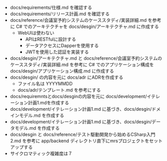 - docs/requirements/仕様.md を確認する
- docs/requirements/リリース計画.md を確認する
- docs/reference/会議室予約システムのケーススタディ/実装詳細.md を参考に C# でのアーキテクチャを docs/desgin/アーキテクチャ.md に作成する
  - WebUIは使わない
	- APIはRESTfulに設計する
	- データアクセスにDapperを使用する
	- JWTを使用した認証を実装する
- docs/desgin/アーキテクチャ.md と docs/reference/会議室予約システムのケーススタディ/実装詳細.md を参考に C# でのアプリケーション構成を docs/desgin/アプリケーション構成.md に作成する
-  docs/desgin/ の内容を元に docs/adr にADRを作成する
	- ファイル名は YYYYMMDD
	- docs/adr/テンプレート.md を参考にする
- docs/requiremntsとdocs/desginの内容を元に docs/development/イテレーション計画1.mdを作成する 
- docs/development/イテレーション計画1.md に基づき、docs/desgin/ドメインモデル.md を作成する
- docs/development/イテレーション計画1.md に基づき、docs/desgin/データモデル.md を作成する
- docs/desgin と docs/reference/テスト駆動開発から始めるCSharp入門2.md を参考に app/backend ディレクトリ直下にmrsプロジェクトをセットアップする
 - サイクロマティック複雑度は７